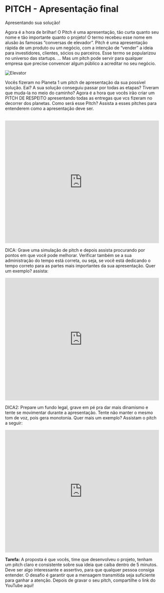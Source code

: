 <h1>PITCH - Apresentação final</h1>
<p class="subtitle">Apresentando sua solução!</p>

<p>  Agora é a hora de brilhar! O Pitch é uma apresentação, tão curta quanto seu nome e tão importante quanto o projeto! O termo recebeu esse nome em alusão às famosas “conversas de elevador”. Pitch é uma apresentação rápida de um produto ou um negócio, com a intenção de “vender” a ideia para investidores, clientes, sócios ou parceiros. Esse termo se popularizou no universo das startups. ... Mas um pitch pode servir para qualquer empresa que precise convencer algum público a acreditar no seu negócio.</p>

<img src="/images/elevator.png" alt="Elevator" />

<p>Vocês fizeram no Planeta 1 um pitch de apresentação da sua possível solução. Eaí? A sua solução conseguiu passar por todas as etapas? Tiveram que muda-la no meio do caminho? Agora é a hora que vocês irão criar um PITCH DE RESPEITO apresentando todas as entregas que vcs fizeram no decorrer dos planetas. Como será esse Pitch? Assista a esses pitches para entenderem como a apresentação deve ser.</p>


<br />
<iframe width="100%" height="400" src="https://www.youtube.com/embed/tp8d4UtODtU" frameborder="0" allow="accelerometer; autoplay; encrypted-media; gyroscope; picture-in-picture" allowfullscreen></iframe>

<p>DICA: Grave uma simulação de pitch e depois assista procurando por pontos em que você pode melhorar. Verificar também se a sua administração do tempo está correta, ou seja, se você está dedicando o tempo correto para as partes mais importantes da sua apresentação. Quer um exemplo? assista:</p>

<iframe width="100%" height="400" src="https://www.youtube.com/embed/cM2BTr5-w-I" frameborder="0" allow="accelerometer; autoplay; encrypted-media; gyroscope; picture-in-picture" allowfullscreen></iframe>

<p>DICA2: Prepare um fundo legal, grave em pé pra dar mais dinamismo e tente se movimentar durante a apresentação. Tente não manter o mesmo tom de voz, pois gera monotonia. Quer mais um exemplo? Assistam o pitch a seguir:</p>

<iframe width="100%" height="400" src="https://www.youtube.com/embed/VjSrSZnjgO0" frameborder="0" allow="accelerometer; autoplay; encrypted-media; gyroscope; picture-in-picture" allowfullscreen></iframe>

<p><strong>Tarefa:</strong> A proposta é que vocês, time que desenvolveu o projeto, tenham um pitch claro e consistente sobre sua ideia que caiba dentro de 5 minutos. Deve ser algo interessante e assertivo, para que qualquer pessoa consiga entender. O desafio é garantir que a mensagem transmitida seja suficiente para ganhar a atenção. Depois de gravar o seu pitch, compartilhe o link do YouTube aqui!</p>